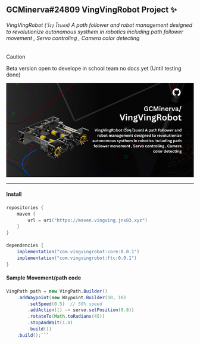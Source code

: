 ## GCMinerva#24809 VingVingRobot Project ✨
###### VingVingRobot (วิ่งๆ โรบอท)  A path follower and robot management designed to revolutionize autonomous systhem in robotics including path follower movement , Servo controling , Camera color detecting
> [!CAUTION]
>  Beta version open to develope in school team no docs yet (Until testing done)
<img src="https://raw.githubusercontent.com/GCMinerva/VingVingRobot/refs/heads/main/VingVingRobot.png">

---

#### Install
```java
repositories {
    maven {
        url = uri("https://maven.vingving.jnx03.xyz")
    }
}

dependencies {
    implementation("com.vingvingrobot:core:0.0.1")
    implementation("com.vingvingrobot:ftc:0.0.1")
}
```

#### Sample Movement/path code
```java
VingPath path = new VingPath.Builder()
    .addWaypoint(new Waypoint.Builder(10, 10)
        .setSpeed(0.5)  // 50% speed
        .addAction(() -> servo.setPosition(0.8))
        .rotateTo(Math.toRadians(45))
        .stopAndWait(1.0)
        .build())
    .build();```
